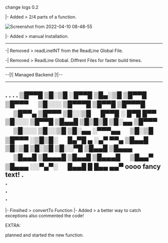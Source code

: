 change logs 0.2



 |- Added > 2/4 parts of a function.
 
 ![Screenshot from 2022-04-10 08-48-55](https://user-images.githubusercontent.com/86614978/162613780-75c9680b-a435-40d3-83b6-4e29bafd4e41.png)
 
 |- Added > manual Installation.

 ---------------------------------------------------------
 
 -| Removed > readLineINT from the ReadLine Global File.
 
 -| Removed > ReadLine Global. Diffrent Files for faster build times.
 
 --------------------------------------------------------------
 
 --|!| Managed Backend |!|-- 
 
 
 ------------------------------------------------------------------------------------------------
 .
 .
 .
.
▒█▀▀█  ▒█░▒█  ░█▀▀█  ▒█▄░▒█  ▒█▀▀█  ▒█▀▀▀ 　   ▒█░░░  ▒█▀▀▀█  ▒█▀▀█  ▒█▀▀▀█ 　   ▒█▀▀▄  ▒█▀▀▀  ▒█░░▒█ 　   █▀▀█  ░  █▀█ █▀▀ 
▒█░░░  ▒█▀▀█  ▒█▄▄█  ▒█▒█▒█  ▒█░▄▄  ▒█▀▀▀ 　   ▒█░░░  ▒█░░▒█  ▒█░▄▄  ░▀▀▀▄▄ 　   ▒█░▒█  ▒█▀▀▀  ░▒█▒█░ 　   █▄▀█  ▄  ░▄▀ ▀▀▄ 
▒█▄▄█  ▒█░▒█  ▒█░▒█  ▒█░░▀█  ▒█▄▄█  ▒█▄▄▄ 　   ▒█▄▄█  ▒█▄▄▄█  ▒█▄▄█  ▒█▄▄▄█ 　   ▒█▄▄▀  ▒█▄▄▄  ░░▀▄▀░ 　   █▄▄█  █  █▄▄ ▄▄▀
         oooo fancy text!
.         
  .       
  .      
  .
 ------------------------------------------------------------------------------------------------

|- Finsihed >  convertTo Function
|- Added >  a better way to catch exceptions also commented the code!


EXTRA:

planned and started the new function.
